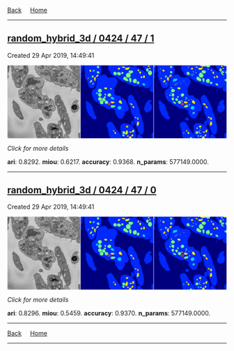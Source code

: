 
[Back](..)&nbsp;&nbsp;&nbsp;&nbsp;&nbsp;[Home](https://leapmanlab.github.io/snapshots)

---

<div class="summary"><a href="1"><h2>random_hybrid_3d / 0424 / 47 / 1</h2></a><p>Created 29 Apr 2019, 14:49:41
</p><a href="1"><img src="1/media/summary.png" align="center"></a><p>
<i>Click for more details</i>
</p></div>

**ari**: 0.8292. **miou**: 0.6217. **accuracy**: 0.9368. **n_params**: 577149.0000. 

---

<div class="summary"><a href="0"><h2>random_hybrid_3d / 0424 / 47 / 0</h2></a><p>Created 29 Apr 2019, 14:49:41
</p><a href="0"><img src="0/media/summary.png" align="center"></a><p>
<i>Click for more details</i>
</p></div>

**ari**: 0.8296. **miou**: 0.5459. **accuracy**: 0.9370. **n_params**: 577149.0000. 

---

[Back](..)&nbsp;&nbsp;&nbsp;&nbsp;&nbsp;[Home](https://leapmanlab.github.io/snapshots)

---